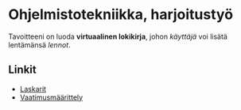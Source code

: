 # Ohjelmistotekniikka, harjoitustyö

Tavoitteeni on luoda **virtuaalinen lokikirja**, johon *käyttäjä* voi lisätä lentämänsä *lennot*.

## Linkit

- [Laskarit](./laskarit)
- [Vaatimusmäärittely](.dokumentaatio/vaatimusmaarittely.md)
